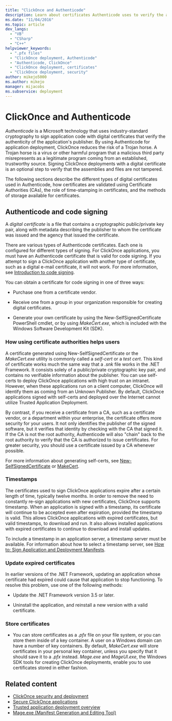 ```yaml
---
title: "ClickOnce and Authenticode"
description: Learn about certificates Authenticode uses to verify the authenticity of applications. Learn how certificates are validated and stored.
ms.date: "11/04/2016"
ms.topic: article
dev_langs:
  - "VB"
  - "CSharp"
  - "C++"
helpviewer_keywords:
  - ".pfx files"
  - "ClickOnce deployment, Authenticode"
  - "Authenticode, ClickOnce"
  - "ClickOnce deployment, certificates"
  - "ClickOnce deployment, security"
author: mikejo5000
ms.author: mikejo
manager: mijacobs
ms.subservice: deployment
---
```

# ClickOnce and Authenticode

*Authenticode* is a Microsoft technology that uses industry-standard cryptography to sign application code with digital certificates that verify the authenticity of the application's publisher. By using Authenticode for application deployment, ClickOnce reduces the risk of a Trojan horse. A Trojan horse is a virus or other harmful program that a malicious third party misrepresents as a legitimate program coming from an established, trustworthy source. Signing ClickOnce deployments with a digital certificate is an optional step to verify that the assemblies and files are not tampered.

 The following sections describe the different types of digital certificates used in Authenticode, how certificates are validated using Certificate Authorities (CAs), the role of time-stamping in certificates, and the methods of storage available for certificates.

## Authenticode and code signing
 A *digital certificate* is a file that contains a cryptographic public/private key pair, along with metadata describing the publisher to whom the certificate was issued and the agency that issued the certificate.

 There are various types of Authenticode certificates. Each one is configured for different types of signing. For ClickOnce applications, you must have an Authenticode certificate that is valid for code signing. If you attempt to sign a ClickOnce application with another type of certificate, such as a digital e-mail certificate, it will not work. For more information, see [Introduction to code signing](/windows/desktop/seccrypto/cryptography-tools).

 You can obtain a certificate for code signing in one of three ways:

- Purchase one from a certificate vendor.

- Receive one from a group in your organization responsible for creating digital certificates.

- Generate your own certificate by using the New-SelfSignedCertificate PowerShell cmdlet, or by using *MakeCert.exe*, which is included with the Windows Software Development Kit (SDK).

### How using certificate authorities helps users
 A certificate generated using New-SelfSignedCertificate or the *MakeCert.exe* utility is commonly called a *self-cert* or a *test cert*. This kind of certificate works much the same way that a *.snk* file works in the .NET Framework. It consists solely of a public/private cryptographic key pair, and contains no verifiable information about the publisher. You can use self-certs to deploy ClickOnce applications with high trust on an intranet. However, when these applications run on a client computer, ClickOnce will identify them as coming from an Unknown Publisher. By default, ClickOnce applications signed with self-certs and deployed over the Internet cannot utilize Trusted Application Deployment.

 By contrast, if you receive a certificate from a CA, such as a certificate vendor, or a department within your enterprise, the certificate offers more security for your users. It not only identifies the publisher of the signed software, but it verifies that identity by checking with the CA that signed it. If the CA is not the root authority, Authenticode will also "chain" back to the root authority to verify that the CA is authorized to issue certificates. For greater security, you should use a certificate issued by a CA whenever possible.

 For more information about generating self-certs, see [New-SelfSignedCertificate](/powershell/module/pki/new-selfsignedcertificate) or [MakeCert](/windows/desktop/SecCrypto/makecert).

### Timestamps
 The certificates used to sign ClickOnce applications expire after a certain length of time, typically twelve months. In order to remove the need to constantly re-sign applications with new certificates, ClickOnce supports timestamp. When an application is signed with a timestamp, its certificate will continue to be accepted even after expiration, provided the timestamp is valid. This allows ClickOnce applications with expired certificates, but valid timestamps, to download and run. It also allows installed applications with expired certificates to continue to download and install updates.

 To include a timestamp in an application server, a timestamp server must be available. For information about how to select a timestamp server, see [How to: Sign Application and Deployment Manifests](../ide/how-to-sign-application-and-deployment-manifests.md).

### Update expired certificates
 In earlier versions of the .NET Framework, updating an application whose certificate had expired could cause that application to stop functioning. To resolve this problem, use one of the following methods:

- Update the .NET Framework version 3.5 or later.

- Uninstall the application, and reinstall a new version with a valid certificate.

### Store certificates

- You can store certificates as a *.pfx* file on your file system, or you can store them inside of a key container. A user on a Windows domain can have a number of key containers. By default, *MakeCert.exe* will store certificates in your personal key container, unless you specify that it should save it to a *.pfx* instead. *Mage.exe* and *MageUI.exe*, the Windows SDK tools for creating ClickOnce deployments, enable you to use certificates stored in either fashion.

## Related content
- [ClickOnce security and deployment](../deployment/clickonce-security-and-deployment.md)
- [Secure ClickOnce applications](../deployment/securing-clickonce-applications.md)
- [Trusted application deployment overview](../deployment/trusted-application-deployment-overview.md)
- [Mage.exe (Manifest Generation and Editing Tool)](/dotnet/framework/tools/mage-exe-manifest-generation-and-editing-tool)
